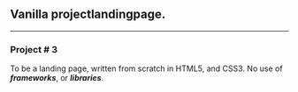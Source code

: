 ## Vanilla projectlandingpage.

---

### Project # 3

To be a landing page, written from scratch in HTML5, and CSS3. No use of ***frameworks***, or ***libraries***.




